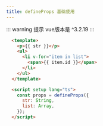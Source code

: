 ```yaml
---
title: defineProps 基础使用
---
```


::: warning 提示
  vue版本是 ^3.2.19
:::

``` html {11-14}
  <template>
    <p>{{ str }}</p>
    <ul>
      <li v-for="item in list">
        <span>{{ item.id }}</span>
      </li>
    </ul>
  </template>

  <script setup lang="ts">
    const props = defineProps({
      str: String,
      list: Array,
    });
  </script>
```